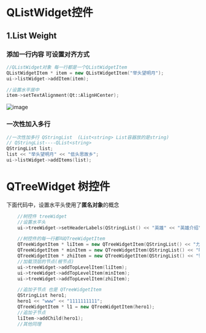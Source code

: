 # QListWidget控件  

## 1.List Weight  

### 添加一行内容 可设置对齐方式  

```cpp
//QListWidget对象 每一行都是一个QListWidgetItem
QListWidgetItem * item = new QListWidgetItem("举头望明月");
ui->listWidget->addItem(item);

//设置水平居中
item->setTextAlignment(Qt::AlignHCenter);
```  
![image](https://user-images.githubusercontent.com/58176267/156514195-2b87dc01-67a6-4823-b11e-c1af54a1a236.png)


### 一次性加入多行  

```cpp
//一次性加多行 QStringList  (List<string> List容器放的是string)
// QStringList----QList<string>
QStringList list;
list << "举头望明月" << "低头思故乡";
ui->listWidget->addItems(list);
```

# QTreeWidget  树控件  
下面代码中，设置水平头使用了**匿名对象**的概念  

```cpp
    //树控件 treeWidget
    //设置水平头
    ui->treeWidget->setHeaderLabels(QStringList() << "英雄" << "英雄介绍"); //匿名对象

    //树控件的每一行都叫QTreeWidgetItem
    QTreeWidgetItem * liItem = new QTreeWidgetItem(QStringList() << "力量");
    QTreeWidgetItem * minItem = new QTreeWidgetItem(QStringList() << "敏捷");
    QTreeWidgetItem * zhiItem = new QTreeWidgetItem(QStringList() << "智力");
    //加载顶层的节点(根节点)
    ui->treeWidget->addTopLevelItem(liItem);
    ui->treeWidget->addTopLevelItem(minItem);
    ui->treeWidget->addTopLevelItem(zhiItem);

    //追加子节点 也是 QTreeWidgetItem
    QStringList hero1;
    hero1 << "www" << "1111111111";
    QTreeWidgetItem * l1 = new QTreeWidgetItem(hero1);
    //追加子节点
    liItem->addChild(hero1);
    //其他同理
```
